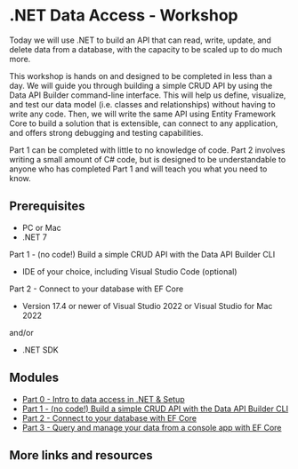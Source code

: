 # .NET Data Access - Workshop

Today we will use .NET to build an API that can read, write, update, and delete data from a database, with the capacity to be scaled up to do much more.

This workshop is hands on and designed to be completed in less than a day. We will guide you through building a simple CRUD API by using the Data API Builder command-line interface. This will help us define, visualize, and test our data model (i.e. classes and relationships) without having to write any code. Then, we will write the same API using Entity Framework Core to build a solution that is extensible, can connect to any application, and offers strong debugging and testing capabilities.

Part 1 can be completed with little to no knowledge of code. Part 2 involves writing a small amount of C# code, but is designed to be understandable to anyone who has completed Part 1 and will teach you what you need to know.

## Prerequisites

- PC or Mac
- .NET 7

Part 1 - (no code!) Build a simple CRUD API with the Data API Builder CLI

- IDE of your choice, including Visual Studio Code (optional)

Part 2 - Connect to your database with EF Core

- Version 17.4 or newer of Visual Studio 2022 or Visual Studio for Mac 2022

and/or

- .NET SDK

## Modules

- [Part 0 - Intro to data access in .NET & Setup](/part-0-intro-setup/README.md)
- [Part 1 - (no code!) Build a simple CRUD API with the Data API Builder CLI](/part-1-dab/README.md)
- [Part 2 - Connect to your database with EF Core](/part-2-efcore/README.md)
- [Part 3 - Query and manage your data from a console app with EF Core](/part-3-efcore-query-manage-data/README.md)

## More links and resources
